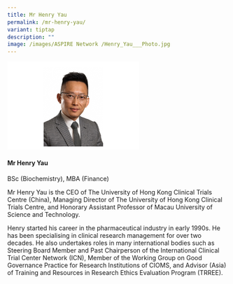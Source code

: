 ```yaml
---
title: Mr Henry Yau
permalink: /mr-henry-yau/
variant: tiptap
description: ""
image: /images/ASPIRE Network /Henry_Yau___Photo.jpg
---
```

<p></p>
<div class="isomer-image-wrapper">
<img style="width: 60%;" height="auto" width="100%" alt="" src="/images/ASPIRE Network /Henry_Yau.png">
</div>
<h4>Mr Henry Yau</h4>
<p>BSc (Biochemistry), MBA (Finance)</p>
<p>Mr Henry Yau is the CEO of The University of Hong Kong Clinical Trials
Centre (China), Managing Director of The University of Hong Kong Clinical
Trials Centre, and Honorary Assistant Professor of Macau University of
Science and Technology.</p>
<p>Henry started his career in the pharmaceutical industry in early 1990s.
He has been specialising in clinical research management for over two decades.
He also undertakes roles in many international bodies such as Steering
Board Member and Past Chairperson of the International Clinical Trial Center
Network (ICN), Member of the Working Group on Good Governance Practice
for Research Institutions of CIOMS, and Advisor (Asia) of Training and
Resources in Research Ethics Evaluation Program (TRREE).&nbsp;</p>
<p>&nbsp;</p>
<p></p>
